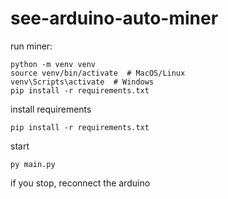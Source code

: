 # see-arduino-auto-miner

run miner:
```
python -m venv venv
source venv/bin/activate  # MacOS/Linux
venv\Scripts\activate  # Windows
pip install -r requirements.txt
```

install requirements
```
pip install -r requirements.txt
```

start
```
py main.py
```


if you stop, reconnect the arduino